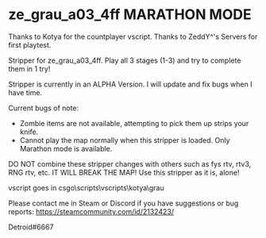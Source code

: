 # ze_grau_a03_4ff MARATHON MODE

Thanks to Kotya for the countplayer vscript.
Thanks to ZeddY^'s Servers for first playtest.

Stripper for ze_grau_a03_4ff.
Play all 3 stages (1-3) and try to complete them in 1 try!

Stripper is currently in an ALPHA Version. I will update and fix bugs when I have time.

Current bugs of note:
- Zombie items are not available, attempting to pick them up strips your knife.
- Cannot play the map normally when this stripper is loaded. Only Marathon mode is available.

DO NOT combine these stripper changes with others such as fys rtv, rtv3, RNG rtv, etc. IT WILL BREAK THE MAP!
Use this stripper as it is, alone!

vscript goes in csgo\scripts\vscripts\kotya\grau

Please contact me in Steam or Discord if you have suggestions or bug reports:
https://steamcommunity.com/id/2132423/

Detroid#6667
